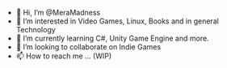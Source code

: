- 👋 Hi, I’m @MeraMadness
- 👀 I’m interested in Video Games, Linux, Books and in general Technology
- 🌱 I’m currently learning C#, Unity Game Engine and more.
- 💞️ I’m looking to collaborate on Indie Games
- 📫 How to reach me ... (WIP)

<!---
MeraMadness/MeraMadness is a ✨ special ✨ repository because its `README.md` (this file) appears on your GitHub profile.
You can click the Preview link to take a look at your changes.
--->
